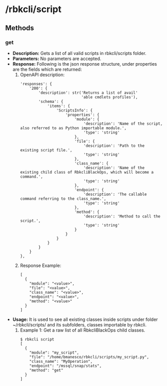 # /rbkcli/script
## Methods
### get
- **Description:** Gets a list of all valid scripts in rbkcli/scripts folder.
- **Parameters:** No parameters are accepted.
- **Response:** Following is the json response structure, under properties are the fields which are returned:
    1. OpenAPI description:
        ```
        'responses': {
            '200': {
                'description': str('Returns a list of avail'
                                   'able cmdlets profiles'),
                'schema': {
                    'items': {
                        'ScriptsInfo': {
                            'properties': {
                                'module': {
                                    'description': 'Name of the script, also referred to as Python importable module.',
                                    'type': 'string'
                                },
                                'file': {
                                    'description': 'Path to the existing script file.',
                                    'type': 'string'
                                },
                                'class_name': {
                                    'description': 'Name of the existing child class of RbkcliBlackOps, which will become a command.',
                                    'type': 'string'
                                },
                                'endpoint': {
                                    'description': 'The callable command referring to the class_name.',
                                    'type': 'string'
                                },
                                'method': {
                                    'description': 'Method to call the script.',
                                    'type': 'string'
                                }
                            }
                        }
                    }
                }
            }
        },
        ````
    2. Response Example:
        ```
        [
          {
            "module": "<value>",
            "file": "<value>",
            "class_name": "<value>",
            "endpoint": "<value>",
            "method": "<value>"
          }
        ]
        ```
- **Usage:** It is used to see all existing classes inside scripts under folder ~/rbkcli/scripts/ and its subfolders, classes importable by rbkcli.
    1. Example 1: Get a raw list of all RbkcliBlackOps child classes.
        ```
        $ rbkcli script
        [
          {
            "module": "my_script",
            "file": "/home/bmanesco/rbkcli/scripts/my_script.py",
            "class_name": "MyOperation",
            "endpoint": "/mssql/snap/stats",
            "method": "get"
          }
        ]
        ```